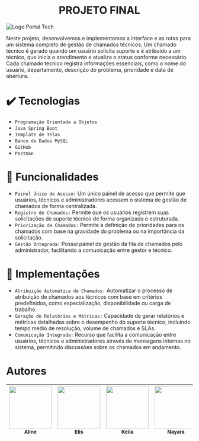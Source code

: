 <h1 align="center"> PROJETO FINAL </h1>

![Logo Portal Tech](https://github.com/keilaarakaki/portal_tech/assets/163216275/4bb11e25-456b-4fb6-810b-f6278a0f8318)


Neste projeto, desenvolvemos e implementamos a interface e as rotas para um sistema completo de gestão de chamados técnicos.
Um chamado técnico é gerado quando um usuário solicita suporte e é atribuído a um técnico, que inicia o atendimento e atualiza o status conforme necessário.
Cada chamado técnico registra informações essenciais, como o nome do usuário, departamento, descrição do problema, prioridade e data de abertura.

# ✔️ Tecnologias

- `Programação Orientada a Objetos`
- `Java Spring Boot`
- `Template de Telas`
- `Banco de Dados MySQL`
- `GitHub`
- `Postman`

# :hammer: Funcionalidades

- `Painel Único de Acesso:` Um único painel de acesso que permite que usuários, técnicos e administradores acessem o sistema de gestão de chamados de forma centralizada.
- `Registro de Chamados:` Permite que os usuários registrem suas solicitações de suporte técnico de forma organizada e estruturada.
- `Priorização de Chamados:` Permite a definição de prioridades para os chamados com base na gravidade do problema ou na importância da solicitação.
- `Gestão Integrada:` Possui painel de gestão da fila de chamados pelo administrador, facilitando a comunicação entre gestor e técnico.

# 🚧 Implementações

- `Atribuição Automática de Chamados:` Automatizar o processo de atribuição de chamados aos técnicos com base em critérios predefinidos, como especialização, disponibilidade ou carga de trabalho.
- `Geração de Relatórios e Métricas:` Capacidade de gerar relatórios e métricas detalhadas sobre o desempenho do suporte técnico, incluindo tempo médio de resolução, volume de chamados e SLAs.
- `Comunicação Integrada:` Recurso que facilita a comunicação entre usuários, técnicos e administradores através de mensagens internas no sistema, permitindo discussões sobre os chamados em andamento.


# Autores

| [<img loading="lazy" src="https://github.com/keilaarakaki/portal_tech/assets/163216275/15afddd4-24a1-406d-9b25-991d1a5199e2" width=115><br><sub>Aline</sub>](https://github.com/alineadcosta95) |  [<img loading="lazy" src="https://github.com/keilaarakaki/portal_tech/assets/163216275/4c6aeec2-5b11-4dfc-b300-6544f769c038" width=115><br><sub>Elis</sub>](https://github.com/ElisIrons) |  [<img loading="lazy" src="https://github.com/keilaarakaki/portal_tech/assets/163216275/a78fa307-1b9a-4007-9d07-880cc2ef2a76" width=115><br><sub>Keila</sub>](https://github.com/keilaarakaki) |  [<img loading="lazy" src="https://github.com/keilaarakaki/portal_tech/assets/163216275/d52fd6a5-1a53-4b2f-94de-3421124e6c66" width=115><br><sub>Nayara</sub>](https://github.com/nayarakarinearaujo) |  [<img loading="lazy" src="https://github.com/keilaarakaki/portal_tech/assets/163216275/1965127f-7936-4393-b68a-80b5b50243cf" width=115><br><sub>Thais</sub>](https://github.com/Thais-Abe) 
| :---: | :---: | :---: | :---: | :---: |



